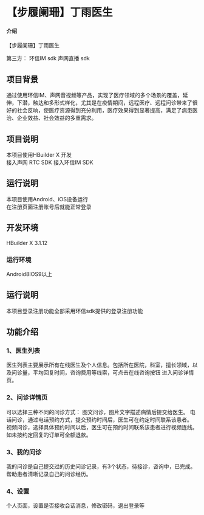 # 【步履阑珊】丁雨医生

#### 介绍
【步履阑珊】丁雨医生

第三方：
环信IM sdk
声网直播 sdk

## 项目背景
通过使用环信IM、声网音视频等产品，实现了医疗领域的多个场景的覆盖，延伸，下潜，触达和多形式样化，尤其是在疫情期间，远程医疗、远程问诊带来了很好的社会反响，使医疗资源得到充分利用，医疗效果得到显著提高，满足了病患医治、企业效益、社会效益的多重需求。


## 项目说明
本项目使用HBuilder X 开发   
接入声网 RTC SDK 
接入环信IM SDK   


## 运行说明
本项目使用Android、iOS设备运行   
在注册页面注册账号后就能正常登录

## 开发环境
HBuilder X 3.1.12

### 运行环境
Android8IOS9以上

## 运行说明
本项目登录注册功能全部采用环信sdk提供的登录注册功能

## 功能介绍
### 1、医生列表
医生列表主要展示所有在线医生及个人信息。包括所在医院，科室，擅长领域，以及问诊量，平均回复时间，咨询费用等线索，可点击在线咨询按钮 进入问诊详情页。


### 2、问诊详情页
可以选择三种不同的问诊方式：
图文问诊，图片文字描述病情后提交给医生。
电话问诊，通过电话预约方式，提交预约时间后，医生可在约定时间联系该患者。
视频问诊，选择具体预约时间以后，医生可在预约时间联系该患者进行视频连线。
如未按约定回复的订单可全额退款。

### 3、我的问诊
我的问诊是自己提交过的历史问诊记录，有3个状态，待接诊，咨询中，已完成。帮助患者清晰记录自己的问诊经历。

### 4、设置
个人页面，设置是否接收会话消息，修改密码，退出登录等
